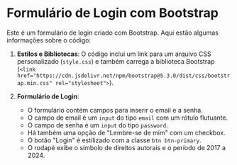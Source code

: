 # Formulário de Login com Bootstrap

Este é um formulário de login criado com Bootstrap. Aqui estão algumas informações sobre o código:

1. **Estilos e Bibliotecas**: O código inclui um link para um arquivo CSS personalizado (`style.css`) e também carrega a biblioteca Bootstrap (`<link href="https://cdn.jsdelivr.net/npm/bootstrap@5.3.0/dist/css/bootstrap.min.css" rel="stylesheet">`).

2. **Formulário de Login**:
    - O formulário contém campos para inserir o email e a senha.
    - O campo de email é um `input` do tipo `email` com um rótulo flutuante.
    - O campo de senha é um `input` do tipo `password`.
    - Há também uma opção de "Lembre-se de mim" com um checkbox.
    - O botão "Login" é estilizado com a classe `btn btn-primary`.
    - O rodapé exibe o símbolo de direitos autorais e o período de 2017 a 2024.
